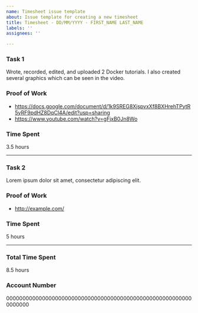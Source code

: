 ```yaml
---
name: Timesheet issue template
about: Issue template for creating a new timesheet
title: Timesheet - DD/MM/YYYY - FIRST_NAME LAST_NAME
labels: ''
assignees: ''

---
```


### Task 1
Wrote, recorded, edited, and uploaded 2 Docker tutorials. I also created several graphics which can be seen in the video.

### Proof of Work
- https://docs.google.com/document/d/1k9SREG8XjspvxXf8BXHrehTPytR5yRF9pdHZ8DqCl4A/edit?usp=sharing
- https://www.youtube.com/watch?v=gFjxB0Jn8Wo

### Time Spent
3.5 hours

---

### Task 2
Lorem ipsum dolor sit amet, consectetur adipiscing elit.

### Proof of Work
- http://example.com/

### Time Spent
5 hours

---

### Total Time Spent
8.5 hours

### Account Number
0000000000000000000000000000000000000000000000000000000000000000
